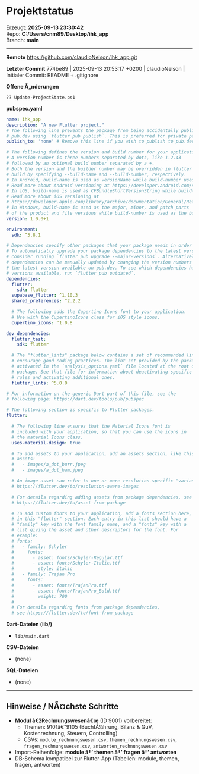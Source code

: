 ﻿# Projektstatus

Erzeugt: **2025-09-13 23:30:42**  
Repo: **C:/Users/cnm89/Desktop/ihk_app**  
Branch: **main**

---

**Remote**
https://github.com/claudioNelson/ihk_app.git

**Letzter Commit**
774be89 | 2025-09-13 20:53:17 +0200 | claudioNelson | Initialer Commit: README + .gitignore

**Offene Ã„nderungen**
```
?? Update-ProjectState.ps1
```

**pubspec.yaml**
```yaml
name: ihk_app
description: "A new Flutter project."
# The following line prevents the package from being accidentally published to
# pub.dev using `flutter pub publish`. This is preferred for private packages.
publish_to: 'none' # Remove this line if you wish to publish to pub.dev

# The following defines the version and build number for your application.
# A version number is three numbers separated by dots, like 1.2.43
# followed by an optional build number separated by a +.
# Both the version and the builder number may be overridden in flutter
# build by specifying --build-name and --build-number, respectively.
# In Android, build-name is used as versionName while build-number used as versionCode.
# Read more about Android versioning at https://developer.android.com/studio/publish/versioning
# In iOS, build-name is used as CFBundleShortVersionString while build-number is used as CFBundleVersion.
# Read more about iOS versioning at
# https://developer.apple.com/library/archive/documentation/General/Reference/InfoPlistKeyReference/Articles/CoreFoundationKeys.html
# In Windows, build-name is used as the major, minor, and patch parts
# of the product and file versions while build-number is used as the build suffix.
version: 1.0.0+1

environment:
  sdk: ^3.8.1

# Dependencies specify other packages that your package needs in order to work.
# To automatically upgrade your package dependencies to the latest versions
# consider running `flutter pub upgrade --major-versions`. Alternatively,
# dependencies can be manually updated by changing the version numbers below to
# the latest version available on pub.dev. To see which dependencies have newer
# versions available, run `flutter pub outdated`.
dependencies:
  flutter:
    sdk: flutter
  supabase_flutter: ^1.10.3
  shared_preferences: ^2.2.2

  # The following adds the Cupertino Icons font to your application.
  # Use with the CupertinoIcons class for iOS style icons.
  cupertino_icons: ^1.0.8

dev_dependencies:
  flutter_test:
    sdk: flutter

  # The "flutter_lints" package below contains a set of recommended lints to
  # encourage good coding practices. The lint set provided by the package is
  # activated in the `analysis_options.yaml` file located at the root of your
  # package. See that file for information about deactivating specific lint
  # rules and activating additional ones.
  flutter_lints: ^5.0.0

# For information on the generic Dart part of this file, see the
# following page: https://dart.dev/tools/pub/pubspec

# The following section is specific to Flutter packages.
flutter:

  # The following line ensures that the Material Icons font is
  # included with your application, so that you can use the icons in
  # the material Icons class.
  uses-material-design: true

  # To add assets to your application, add an assets section, like this:
  # assets:
  #   - images/a_dot_burr.jpeg
  #   - images/a_dot_ham.jpeg

  # An image asset can refer to one or more resolution-specific "variants", see
  # https://flutter.dev/to/resolution-aware-images

  # For details regarding adding assets from package dependencies, see
  # https://flutter.dev/to/asset-from-package

  # To add custom fonts to your application, add a fonts section here,
  # in this "flutter" section. Each entry in this list should have a
  # "family" key with the font family name, and a "fonts" key with a
  # list giving the asset and other descriptors for the font. For
  # example:
  # fonts:
  #   - family: Schyler
  #     fonts:
  #       - asset: fonts/Schyler-Regular.ttf
  #       - asset: fonts/Schyler-Italic.ttf
  #         style: italic
  #   - family: Trajan Pro
  #     fonts:
  #       - asset: fonts/TrajanPro.ttf
  #       - asset: fonts/TrajanPro_Bold.ttf
  #         weight: 700
  #
  # For details regarding fonts from package dependencies,
  # see https://flutter.dev/to/font-from-package
```

**Dart-Dateien (lib/)**
- `lib/main.dart`

**CSV-Dateien**
- (none)

**SQL-Dateien**
- (none)

---

## Hinweise / NÃ¤chste Schritte

- **Modul â€žRechnungswesenâ€œ** (ID 9001) vorbereitet:
  - Themen: 9101â€“9105 (BuchfÃ¼hrung, Bilanz & GuV, Kostenrechnung, Steuern, Controlling)
  - CSVs: `module_rechnungswesen.csv`, `themen_rechnungswesen.csv`,
          `fragen_rechnungswesen.csv`, `antworten_rechnungswesen.csv`
- Import-Reihenfolge: **module â†’ themen â†’ fragen â†’ antworten**
- DB-Schema kompatibel zur Flutter-App (Tabellen: module, themen, fragen, antworten)

